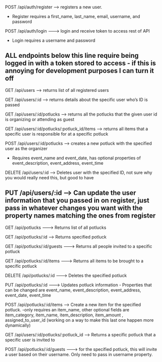 POST /api/auth/register --> registers a new user.

- Register requires a first_name, last_name, email, username, and password

POST /api/auth/login ---> login and receive token to access rest of API

- Login requires a username and password

## ALL endpoints below this line require being logged in with a token stored to access - if this is annoying for development purposes I can turn it off

GET /api/users --> returns list of all registered users

GET /api/users/:id --> returns details about the specific user who’s ID is passed

GET /api/users/:id/potlucks --> returns all the potlucks that the given user id is organizing or attending as guest

GET /api/users/:id/potlucks/:potluck_id/items --> returns all items that a specific user is responsible for at a specific potluck

POST /api/users/:id/potlucks --> creates a new potluck with the specified user as the organizer

- Requires event_name and event_date, has optional properties of event_description, event_address, event_time

DELETE /api/users/:id --> Deletes user with the specified ID, not sure why you would really need this, but good to have

## PUT /api/users/:id --> Can update the user information that you passed in on register, just pass in whatever changes you want with the property names matching the ones from register

GET /api/potlucks ---> Returns list of all potlucks

GET /api/potlucks/:id --> Returns specified potluck

GET /api/potlucks/:id/guests ---> Returns all people invited to a specific potluck

GET /api/potlucks/:id/items ---> Returns all items to be brought to a specific potluck

DELETE /api/potlucks/:id ---> Deletes the specified potluck

PUT /api/potlucks/:id ---> Updates potluck information - Properties that can be changed are event_name, event_description, event_address, event_date, event_time

POST /api/potlucks/:id/items --> Create a new item for the specified potluck.
-only requires an item_name, other optional fields are item_category, item_name, item_description, item_amount , assigned_to_user_id (working on a way to make this last one happen more dynamically)

GET /api/users/:id/potlucks/:potluck_id --> Returns a specific potluck that a specific user is invited to

POST /api/potlucks/:id/guests ---> for the specified potluck, this will invite a user based on their username. Only need to pass in username property.
